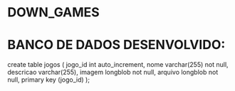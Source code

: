 # DOWN_GAMES

# BANCO DE DADOS DESENVOLVIDO:

create table jogos (
    jogo_id int auto_increment,
    nome varchar(255) not null,
    descricao varchar(255),
    imagem longblob not null,
  	arquivo longblob not null,
  	primary key (jogo_id)
);